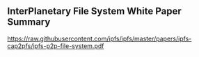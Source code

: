 ## InterPlanetary File System White Paper Summary

https://raw.githubusercontent.com/ipfs/ipfs/master/papers/ipfs-cap2pfs/ipfs-p2p-file-system.pdf
